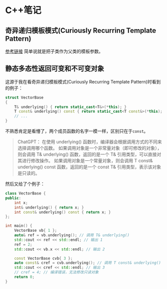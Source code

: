 # C++笔记
## 奇异递归模板模式(Curiously Recurring Template Pattern)
[参考链接](https://zhuanlan.zhihu.com/p/54945314)
简单说就是把子类作为父类的模板参数。

## 静态多态性返回可变和不可变对象
这源于我在看奇异递归模板模式(Curiously Recurring Template Pattern)时看到的例子：
```c++
struct VectorBase
{
	T& underlying() { return static_cast<T&>(*this); }
	T const& underlying() const { return static_cast<T const&>(*this); }
	// ...
}
```
不熟悉肯定是看懵了，两个成员函数的名字一模一样，区别只在于`const`。

> ChatGPT：
在使用 underlying() 函数时，编译器会根据调用方式的不同来选择调用哪个函数。
如果调用对象是一个非常量对象（即可修改的对象），则会调用 T& underlying() 函数，返回的是一个 T& 引用类型，可以直接对其进行修改操作。
如果调用对象是一个常量对象，则会调用 T const& underlying() const 函数，返回的是一个 const T& 引用类型，表示该对象是只读的。

然后又给了个例子：
```c++
class VectorBase {
public:
    int x;
    int& underlying() { return x; }
    int const& underlying() const { return x; }
};

int main() {
    VectorBase vb{ 1 };
    auto& ref = vb.underlying(); // 调用 T& underlying()
    std::cout << ref << std::endl; // 输出 1
    ref = 2;
    std::cout << vb.x << std::endl; // 输出 2

    const VectorBase cvb{ 3 };
    auto const& cref = cvb.underlying(); // 调用 T const& underlying() const
    std::cout << cref << std::endl; // 输出 3
    // cref = 4; // 编译错误，无法修改只读对象
    return 0;
}

```